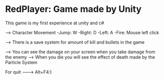 # RedPlayer:  Game made by Unity 
 This game is my first experience at unity and c#

--> Character Movement
-Jump: W
-Right: D
-Left: A
-Fire: Mouse left click

 --> There is a save system for amount of kill and bullets in the game
 
 --> You can see the damage on your screen when you take damage from the enemy
 --> When you die you will see the effect of death made by the Particle System
 
 For quit ---> Alt+F4:)

